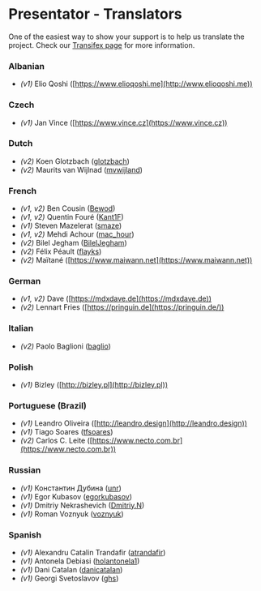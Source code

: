 Presentator - Translators
======================================================================

One of the easiest way to show your support is to help us translate the project.
Check our [Transifex page](https://www.transifex.com/presentatorio/web-platflorm) for more information.


### Albanian

- *(v1)* Elio Qoshi ([https://www.elioqoshi.me](http://www.elioqoshi.me))


### Czech

- *(v1)* Jan Vince ([https://www.vince.cz](https://www.vince.cz))


### Dutch

- *(v2)* Koen Glotzbach ([glotzbach](https://www.transifex.com/user/profile/glotzbach/))
- *(v2)* Maurits van Wijlnad ([mvwijland](https://www.transifex.com/user/profile/mvwijland/))


### French

- *(v1, v2)* Ben Cousin ([Bewod](https://www.transifex.com/user/profile/Bewod/))
- *(v1, v2)* Quentin Fouré ([Kant1F](https://www.transifex.com/user/profile/Kant1F/))
- *(v1)* Steven Mazelerat ([smaze](https://www.transifex.com/user/profile/smaze/))
- *(v1, v2)* Mehdi Achour ([mac_hour](https://www.transifex.com/user/profile/mac_hour/))
- *(v2)* Bilel Jegham ([BilelJegham](https://www.transifex.com/user/profile/BilelJegham/))
- *(v2)* Félix Péault ([flayks](https://www.transifex.com/user/profile/flayks/))
- *(v2)* Maïtané ([https://www.maiwann.net](https://www.maiwann.net))


### German

- *(v1, v2)* Dave ([https://mdxdave.de](https://mdxdave.de))
- *(v2)* Lennart Fries ([https://pringuin.de](https://pringuin.de/))


### Italian

- *(v2)* Paolo Baglioni ([baglio](https://www.transifex.com/user/profile/baglio/))


### Polish

- *(v1)* Bizley ([http://bizley.pl](http://bizley.pl))


### Portuguese (Brazil)

- *(v1)* Leandro Oliveira ([http://leandro.design](http://leandro.design))
- *(v1)* Tiago Soares ([tfsoares](https://www.transifex.com/user/profile/tfsoares/))
- *(v2)* Carlos C. Leite ([https://www.necto.com.br](https://www.necto.com.br))


### Russian

- *(v1)* Константин Дубина ([unr](https://www.transifex.com/user/profile/unr/))
- *(v1)* Egor Kubasov ([egorkubasov](https://www.transifex.com/user/profile/egorkubasov/))
- *(v1)* Dmitriy Nekrashevich ([Dmitriy.N](https://www.transifex.com/user/profile/Dmitriy.N/))
- *(v1)* Roman Voznyuk ([voznyuk](https://www.transifex.com/user/profile/voznyuk/))


### Spanish

- *(v1)* Alexandru Catalin Trandafir ([atrandafir](https://www.transifex.com/user/profile/atrandafir/))
- *(v1)* Antonela Debiasi ([holantonela1](https://www.transifex.com/user/profile/holantonela1/))
- *(v1)* Dani Catalan ([danicatalan](https://www.transifex.com/user/profile/danicatalan/))
- *(v1)* Georgi Svetoslavov ([ghs](https://www.transifex.com/user/profile/ghs/))
